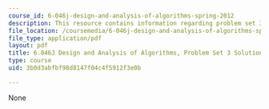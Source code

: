 ```yaml
---
course_id: 6-046j-design-and-analysis-of-algorithms-spring-2012
description: This resource contains information regarding problem set 3 solution.
file_location: /coursemedia/6-046j-design-and-analysis-of-algorithms-spring-2012/3b0d3abfbf98d8147f04c4f5912f3e0b_MIT6_046JS12_ps3_sol.pdf
file_type: application/pdf
layout: pdf
title: 6.046J Design and Analysis of Algorithms, Problem Set 3 Solutions
type: course
uid: 3b0d3abfbf98d8147f04c4f5912f3e0b

---
```

None